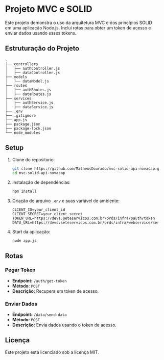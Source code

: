 
# Projeto MVC e SOLID

Este projeto demonstra o uso da arquitetura MVC e dos princípios SOLID em uma aplicação Node.js. Inclui rotas para obter um token de acesso e enviar dados usando esses tokens.

## Estruturação do Projeto

```
.
├── controllers
│   ├── authController.js
│   ├── dataController.js
├── models
│   └── dataModel.js
├── routes
│   ├── authRoutes.js
│   ├── dataRoutes.js
├── services
│   ├── authService.js
│   ├── dataService.js
├── .env
├── .gitignore
├── app.js
├── package.json
├── package-lock.json
└── node_modules
```

## Setup

1. Clone do repositorio:
   ```bash
   git clone https://github.com/MatheusDourado/mvc-solid-api-novacap.git
   cd mvc-solid-api-novacap
   ```

2. Instalação de dependências:
   ```bash
   npm install
   ```

3. Criação do arquivo `.env` e suas variável de ambiente:
   ```env
   CLIENT_ID=your_client_id
   CLIENT_SECRET=your_client_secret
   TOKEN_URL=https://devs.seteservicos.com.br/ords/infra/oauth/token
   DATA_URL=https://devs.seteservicos.com.br/ords/infra/webservice/services
   ```

4. Start da aplicação:
   ```bash
   node app.js
   ```

## Rotas

### Pegar Token

- **Endpoint:** `/auth/get-token`
- **Método:** `POST`
- **Descrição:** Recupera um token de acesso.

### Enviar Dados

- **Endpoint:** `/data/send-data`
- **Método:** `POST`
- **Descrição:** Envia dados usando o token de acesso.

## Licença

Este projeto está licenciado sob a licença MIT.
